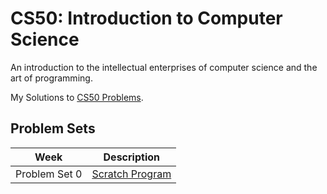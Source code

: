 
# CS50: Introduction to Computer Science


An introduction to the intellectual enterprises of computer science and the art of programming. 

My Solutions to [CS50 Problems](https://www.edx.org/course/introduction-computer-science-harvardx-cs50x).

## Problem Sets
| Week | Description |
| --- | --- |
|Problem Set 0|[Scratch Program](https://github.com/KenSteadman/CS-50/tree/main/Problem%20Set%200) |
